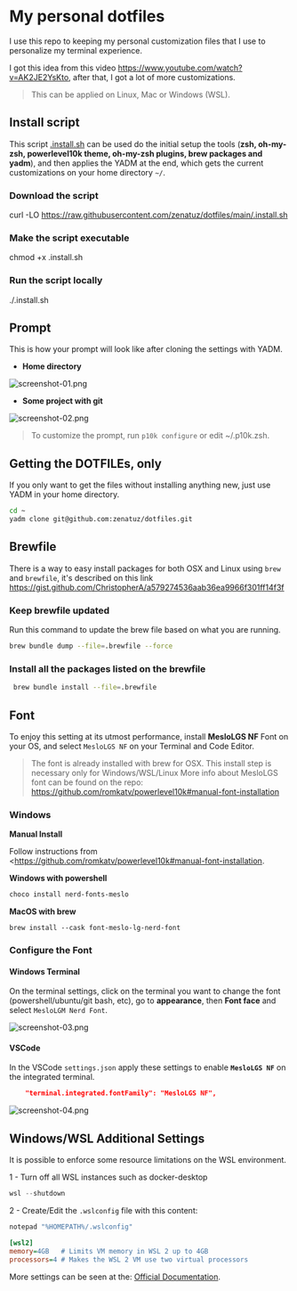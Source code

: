 # My personal dotfiles

I use this repo to keeping my personal customization files that I use to personalize my terminal experience.

I got this idea from this video <https://www.youtube.com/watch?v=AK2JE2YsKto>, after that, I got a lot of more customizations.

> This can be applied on Linux, Mac or Windows (WSL).

## Install script

This script [.install.sh](.install.sh) can be used do the initial setup the tools (**zsh, oh-my-zsh, powerlevel10k theme, oh-my-zsh plugins, brew packages and yadm**), and then applies the YADM at the end, which gets the current customizations on your home directory `~/`.

### Download the script
curl -LO https://raw.githubusercontent.com/zenatuz/dotfiles/main/.install.sh

### Make the script executable
chmod +x .install.sh

### Run the script locally
./.install.sh


## Prompt

This is how your prompt will look like after cloning the settings with YADM.

- **Home directory**

![screenshot-01.png](./.images/screenshot-01.png "Home Directory")

- **Some project with git**

![screenshot-02.png](./.images/screenshot-02.png "Project with git")

> To customize the prompt, run `p10k configure` or edit ~/.p10k.zsh.

## Getting the DOTFILEs, only

If you only want to get the files without installing anything new, just use YADM in your home directory.

```bash
cd ~
yadm clone git@github.com:zenatuz/dotfiles.git
```

## Brewfile

There is a way to easy install packages for both OSX and Linux using `brew` and `brewfile`, it's described on this link <https://gist.github.com/ChristopherA/a579274536aab36ea9966f301ff14f3f>

### Keep brewfile updated
Run this command to update the brew file based on what you are running.

```bash
brew bundle dump --file=.brewfile --force
```

### Install all the packages listed on the brewfile

```bash
 brew bundle install --file=.brewfile
```

## Font

To enjoy this setting at its utmost performance, install **MesloLGS NF** Font on your OS, and select `MesloLGS NF` on your Terminal and Code Editor.

> The font is already installed with brew for OSX. This install step is necessary only for Windows/WSL/Linux
> More info about MesloLGS font can be found on the repo: <https://github.com/romkatv/powerlevel10k#manual-font-installation>

### Windows

**Manual Install**

Follow instructions from <https://github.com/romkatv/powerlevel10k#manual-font-installation.

**Windows with powershell**

```powershell
choco install nerd-fonts-meslo
```

**MacOS with brew**

```brew
brew install --cask font-meslo-lg-nerd-font
```

### Configure the Font

#### **Windows Terminal**

On the terminal settings, click on the terminal you want to change the font (powershell/ubuntu/git bash, etc), go to **appearance**, then **Font face** and select `MesloLGM Nerd Font`.

![screenshot-03.png](./.images/screenshot-03.png "Font settings on Windows Terminal")

#### **VSCode**

In the VSCode `settings.json` apply these settings to enable **`MesloLGS NF`** on the integrated terminal.

```json
    "terminal.integrated.fontFamily": "MesloLGS NF",
```

![screenshot-04.png](./.images/screenshot-04.png "VSCode Integrated Terminal with ZSH and MesloLGS font")

## Windows/WSL Additional Settings

It is possible to enforce some resource limitations on the WSL environment.

1 - Turn off all WSL instances such as docker-desktop

```powershell
wsl --shutdown
```

2 - Create/Edit the `.wslconfig` file with this content:

```powershell
notepad "%HOMEPATH%/.wslconfig"
```

```ini
[wsl2]
memory=4GB   # Limits VM memory in WSL 2 up to 4GB
processors=4 # Makes the WSL 2 VM use two virtual processors
```

More settings can be seen at the: [Official Documentation](https://docs.microsoft.com/en-us/windows/wsl/wsl-config#configure-global-options-with-wslconfig).
